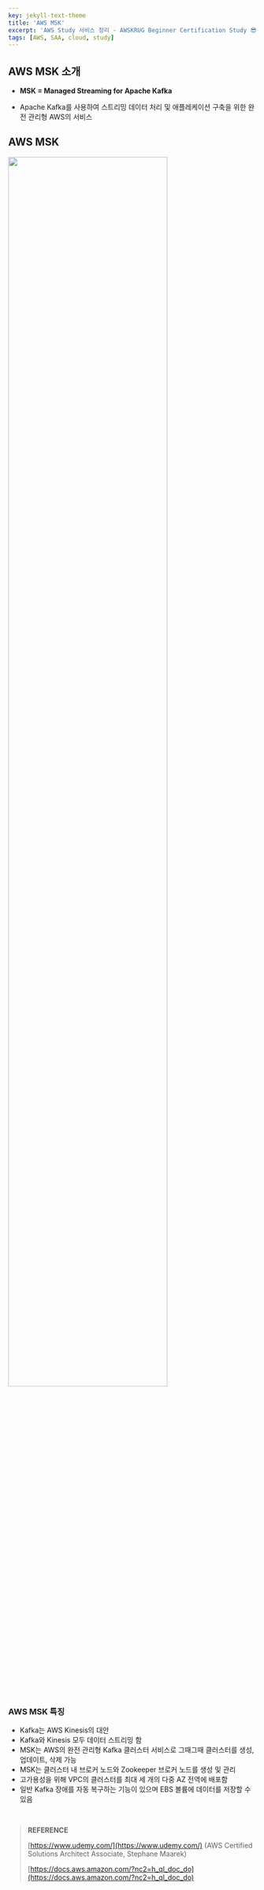 ```yaml
---
key: jekyll-text-theme
title: 'AWS MSK'
excerpt: 'AWS Study 서비스 정리 - AWSKRUG Beginner Certification Study 😎'
tags: [AWS, SAA, cloud, study] 
---
```


## AWS MSK 소개

* **MSK = Managed Streaming for Apache Kafka**

* Apache Kafka를 사용하여 스트리밍 데이터 처리 및 애플레케이션 구축을 위한 완전 관리형 AWS의 서비스 

## AWS MSK

<img src ="https://user-images.githubusercontent.com/113915835/228452668-04296bd4-891a-4f75-b889-27eeb6759b0a.png" width ="80%">

### AWS MSK 특징

* Kafka는 AWS Kinesis의 대안
* Kafka와 Kinesis 모두 데이터 스트리밍 함
* MSK는 AWS의 완전 관리형 Kafka 클러스터 서비스로 그때그때 클러스터를 생성, 업데이트, 삭제 가능
* MSK는 클러스터 내 브로커 노드와 Zookeeper 브로커 노드를 생성 및 관리
* 고가용성을 위해 VPC의 클러스터를 최대 세 개의 다중 AZ 전역에 배포함
* 일반 Kafka 장애를 자동 복구하는 기능이 있으며 EBS 볼륨에 데이터를 저장할 수 있음





<br/>

> **REFERENCE**
>
> [https://www.udemy.com/](https://www.udemy.com/) (AWS Certified Solutions Architect Associate, Stephane Maarek)
>
> [https://docs.aws.amazon.com/?nc2=h_ql_doc_do](https://docs.aws.amazon.com/?nc2=h_ql_doc_do)